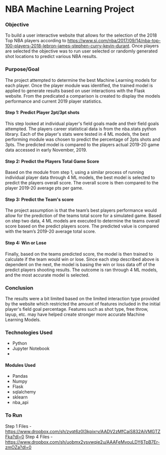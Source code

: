 # NBA Machine Learning Project

### Objective

To build a user interactive website that allows for the selection of the 2018 Top NBA players according to https://www.si.com/nba/2017/09/14/nba-top-100-players-2018-lebron-james-stephen-curry-kevin-durant.  Once players are selected the objective was to run user selected or randomly generated shot locations to predict various NBA results.

### Purpose/Goal

The project attempted to determine the best Machine Learning models for each player.  Once the player module was identified, the trained model is applied to generate results based on user interactions with the Flask website.  From the predicated  a comparison is created to display the models performance and current 2019 player statistics. 

#### Step 1: Predict Player 2pt/3pt shots

This step looked at individual player's field goals made and their field goals attempted. The players career statistical data is from the nba.stats python library.  Each of the player's stats were tested in 4 ML models, the best performing module was chosen to predict the percentage of 2pts shots and 3pts.  The predicted model is compared to the players actual 2019-20 game data accessed in early November, 2019.

#### Step 2: Predict the Players Total Game Score 

Based on the module from step 1, using a similar process of running individual player data through 4 ML models, the best model is selected to predict the players overall score.  The overall score is then compared to the player 2019-20 average pts per game.

#### Step 3: Predict the Team's score

The project assumption is that the team’s best players performance would allow for the prediction of the teams total score for a simulated game.  Based on step two data, 4 ML models are executed to determine the teams overall score based on the predict players score.  The predicted value is compared with the team’s 2019-20 average total score.

#### Step 4: Win or Lose

Finally, based on the teams predicted score, the model is then trained to calculate if the team would win or lose.  Since each step described above is dependent on the next, the model is basing the win or loss data off of the predict players shooting results.   The outcome is ran through 4 ML models, and the most accurate model is selected.   

### Conclusion

The results were a bit limited based on the limited interaction type provided by the website which restricted the amount of features included in the initial player's field goal percentage.  Features such as shot type, free throw, layup, etc. may have helped create stronger more accurate Machine Learning Models.

### Technologies Used

- Python
- Jupyter Notebook
- 

#### Modules Used

- Pandas
- Numpy
- Flask
- sqlalchemy
- sklearn
- nba_api


### To Run

Step 1 Files - https://www.dropbox.com/sh/zyqt6z0l3kpixrv/AADV2zMfCaiS832AjVMGTZFka?dl=0
Step 4 Files - https://www.dropbox.com/sh/uobmx2ysvwqie2u/AAAFeMvouLDY6TpB7Er-zmOZa?dl=0
